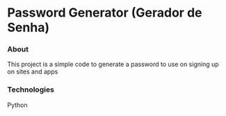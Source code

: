 # Password Generator (Gerador de Senha)

### About

This project is a simple code to generate a password to use on signing up on sites and apps

### Technologies
Python